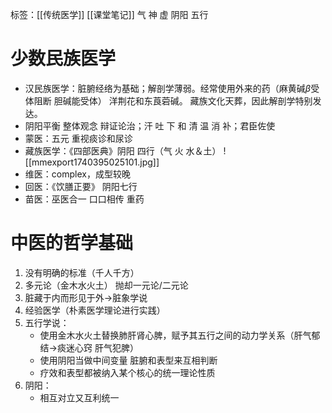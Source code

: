 标签：[[传统医学]] [[课堂笔记]]
气 神 虚 阴阳 五行
# 少数民族医学

+ 汉民族医学：脏腑经络为基础；解剖学薄弱。经常使用外来的药（麻黄碱$\beta$受体阻断 胆碱能受体） 洋荆花和东莨菪碱。 藏族文化天葬，因此解剖学特别发达。
+ 阴阳平衡 整体观念 辩证论治；汗 吐 下 和 清 温 消 补；君臣佐使
+ 蒙医：五元 重视痰诊和尿诊
+ 藏族医学：《四部医典》阴阳 四行（气 火 水＆土）
![[mmexport1740395025101.jpg]]
+ 维医：complex，成型较晚
+ 回医：《饮膳正要》 阴阳七行
+ 苗医：巫医合一 口口相传 重药

# 中医的哲学基础

1. 没有明确的标准（千人千方）
2. 多元论（金木水火土） 抛却一元论/二元论
3. 脏藏于内而形见于外→脏象学说
4. 经验医学（朴素医学理论进行实践）
5. 五行学说：
	+ 使用金木水火土替换肺肝肾心脾，赋予其五行之间的动力学关系（肝气郁结→痰迷心窍   肝气犯脾）
	+ 使用阴阳当做中间变量 脏腑和表型来互相判断
	+ 疗效和表型都被纳入某个核心的统一理论性质
6. 阴阳：
	+ 相互对立又互利统一